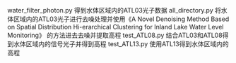 water_filter_photon.py  得到水体区域内的ATL03光子数据
all_directory.py  将水体区域内的ATL03光子进行去噪处理并使用《A Novel Denoising Method Based on Spatial Distribution Hi-erarchical Clustering for Inland Lake Water Level Monitoring》
                  的方法进去去噪并提取高程
test_ATL08.py  结合ATL03和ATL08得到水体区域内的信号光子并得到高程
test_ATL13.py  使用ATL13得到水体区域内的高程
